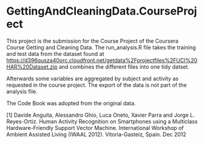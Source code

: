 GettingAndCleaningData.CourseProject
====================================
This project is the submission for the Course Project of the Coursera Course Getting and Cleaning Data.
The run_analysis.R file takes the training and test data from the dataset found at https://d396qusza40orc.cloudfront.net/getdata%2Fprojectfiles%2FUCI%20HAR%20Dataset.zip and combines the different files into one tidy datset.

Afterwards some variables are aggregated by subject and activity as requested in the course project.
The export of the data is not part of the analysis file.

The Code Book was adopted from the original data.


[1] Davide Anguita, Alessandro Ghio, Luca Oneto, Xavier Parra and Jorge L. Reyes-Ortiz. Human Activity Recognition on Smartphones using a Multiclass Hardware-Friendly Support Vector Machine. International Workshop of Ambient Assisted Living (IWAAL 2012). Vitoria-Gasteiz, Spain. Dec 2012